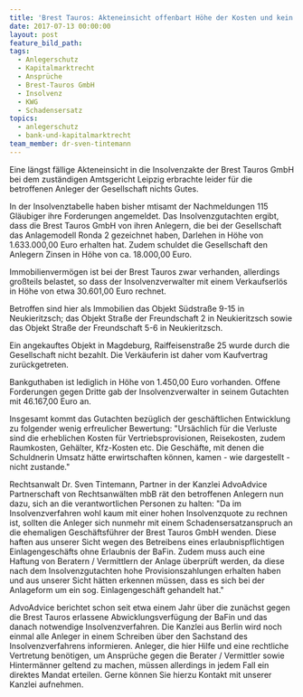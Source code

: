 ```yaml
---
title: 'Brest Tauros: Akteneinsicht offenbart Höhe der Kosten und kein Geld für die Anleger'
date: 2017-07-13 00:00:00
layout: post
feature_bild_path:
tags:
  - Anlegerschutz
  - Kapitalmarktrecht
  - Ansprüche
  - Brest-Tauros GmbH
  - Insolvenz
  - KWG
  - Schadensersatz
topics:
  - anlegerschutz
  - bank-und-kapitalmarktrecht
team_member: dr-sven-tintemann
---
```



Eine längst fällige Akteneinsicht in die Insolvenzakte der Brest Tauros GmbH bei dem zuständigen Amtsgericht Leipzig erbrachte leider für die betroffenen Anleger der Gesellschaft nichts Gutes.

In der Insolvenztabelle haben bisher mtisamt der Nachmeldungen 115 Gläubiger ihre Forderungen angemeldet. Das Insolvenzgutachten ergibt, dass die Brest Tauros GmbH von ihren Anlegern, die bei der Gesellschaft das Anlagemodell Ronda 2 gezeichnet haben, Darlehen in Höhe von 1.633.000,00 Euro erhalten hat. Zudem schuldet die Gesellschaft den Anlegern Zinsen in Höhe von ca. 18.000,00 Euro.

Immobilienvermögen ist bei der Brest Tauros zwar verhanden, allerdings großteils belastet, so dass der Insolvenzverwalter mit einem Verkaufserlös in Höhe von etwa 30.601,00 Euro rechnet.

Betroffen sind hier als Immobilien das Objekt Südstraße 9-15 in Neukieritzsch; das Objekt Straße der Freundschaft 2 in Neukieritzsch sowie das Objekt Straße der Freundschaft 5-6 in Neukieritzsch.

Ein angekauftes Objekt in Magdeburg, Raiffeisenstraße 25 wurde durch die Gesellschaft nicht bezahlt. Die Verkäuferin ist daher vom Kaufvertrag zurückgetreten.

Bankguthaben ist lediglich in Höhe von 1.450,00 Euro vorhanden. Offene Forderungen gegen Dritte gab der Insolvenzverwalter in seinem Gutachten mit 46.167,00 Euro an.

Insgesamt kommt das Gutachten bezüglich der geschäftlichen Entwicklung zu folgender wenig erfreulicher Bewertung: "Ursächlich für die Verluste sind die erheblichen Kosten für Vertriebsprovisionen, Reisekosten, zudem Raumkosten, Gehälter, Kfz-Kosten etc. Die Geschäfte, mit denen die Schuldnerin Umsatz hätte erwirtschaften können, kamen - wie dargestellt - nicht zustande."

Rechtsanwalt Dr. Sven Tintemann, Partner in der Kanzlei AdvoAdvice Partnerschaft von Rechtsanwälten mbB rät den betroffenen Anlegern nun dazu, sich an die verantwortlichen Personen zu halten: "Da im Insolvenzverfahren wohl kaum mit einer hohen Insolvenzquote zu rechnen ist, sollten die Anleger sich nunmehr mit einem Schadensersatzanspruch an die ehemaligen Geschäftsführer der Brest Tauros GmbH wenden. Diese haften aus unserer Sicht wegen des Betreibens eines erlaubnispflichtigen Einlagengeschäfts ohne Erlaubnis der BaFin. Zudem muss auch eine Haftung von Beratern / Vermittlern der Anlage überprüft werden, da diese nach dem Insolvenzgutachten hohe Provisionszahlungen erhalten haben und aus unserer Sicht hätten erkennen müssen, dass es sich bei der Anlageform um ein sog. Einlagengeschäft gehandelt hat."

AdvoAdvice berichtet schon seit etwa einem Jahr über die zunächst gegen die Brest Tauros erlassene Abwicklungsverfügung der BaFin und das danach notwendige Insolvenzverfahren. Die Kanzlei aus Berlin wird noch einmal alle Anleger in einem Schreiben über den Sachstand des Insolvenzverfahrens informieren. Anleger, die hier Hilfe und eine rechtliche Vertretung benötigen, um Ansprüche gegen die Berater / Vermittler sowie Hintermänner geltend zu machen, müssen allerdings in jedem Fall ein direktes Mandat erteilen. Gerne können Sie hierzu Kontakt mit unserer Kanzlei aufnehmen.